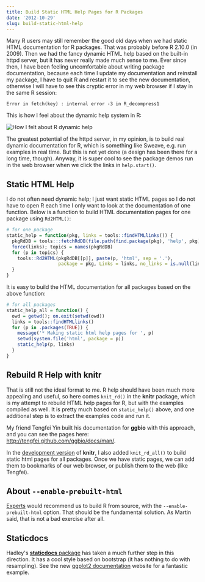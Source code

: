 ```yaml
---
title: Build Static HTML Help Pages for R Packages
date: '2012-10-29'
slug: build-static-html-help
---
```


Many R users may still remember the good old days when we had static HTML documentation for R packages. That was probably before R 2.10.0 (in 2009). Then we had the fancy dynamic HTML help based on the built-in httpd server, but it has never really made much sense to me. Ever since then, I have been feeling uncomfortable about writing package documentation, because each time I update my documentation and reinstall my package, I have to quit R and restart it to see the new documentation, otherwise I will have to see this cryptic error in my web browser if I stay in the same R session:

```text 
Error in fetch(key) : internal error -3 in R_decompress1
```

This is how I feel about the dynamic help system in R:

![How I felt about R dynamic help](https://slides.yihui.org/gif/give-up.gif)

The greatest potential of the httpd server, in my opinion, is to build real dynamic documentation for R, which is something like Sweave, e.g. run examples in real time. But this is not yet done (a design has been there for a long time, though). Anyway, it is super cool to see the package demos run in the web browser when we click the links in `help.start()`.

## Static HTML Help

I do not often need dynamic help; I just want static HTML pages so I do not have to open R each time I only want to look at the documentation of one function. Below is a function to build HTML documentation pages for one package using `Rd2HTML()`:

```r 
# for one package
static_help = function(pkg, links = tools::findHTMLlinks()) {
  pkgRdDB = tools:::fetchRdDB(file.path(find.package(pkg), 'help', pkg))
  force(links); topics = names(pkgRdDB)
  for (p in topics) {
    tools::Rd2HTML(pkgRdDB[[p]], paste(p, 'html', sep = '.'),
                   package = pkg, Links = links, no_links = is.null(links))
  }
}
```

It is easy to build the HTML documentation for all packages based on the above function:

```r 
# for all packages
static_help_all = function() {
  owd = getwd(); on.exit(setwd(owd))
  links = tools::findHTMLlinks()
  for (p in .packages(TRUE)) {
    message('* Making static html help pages for ', p)
    setwd(system.file('html', package = p))
    static_help(p, links)
  }
}
```

## Rebuild R Help with knitr

That is still not the ideal format to me. R help should have been much more appealing and useful, so here comes `knit_rd()` in the **knitr** package, which is my attempt to rebuild HTML help pages for R, but with the examples compiled as well. It is pretty much based on `static_help()` above, and one additional step is to extract the examples code and run it.

My friend Tengfei Yin built his documentation for **ggbio** with this approach, and you can see the pages here: <http://tengfei.github.com/ggbio/docs/man/>.

In the [development version](https://github.com/yihui/knitr) of **knitr**, I also added `knit_rd_all()` to build static html pages for all packages. Once we have static pages, we can add them to bookmarks of our web browser, or publish them to the web (like Tengfei).

## About `--enable-prebuilt-html`

[Experts](http://www.mail-archive.com/r-help@r-project.org/msg183702.html) would recommend us to build R from source, with the `--enable-prebuilt-html` option. That should be the fundamental solution. As Martin said, that is not a bad exercise after all.

## Staticdocs

Hadley's [**staticdocs** package](https://github.com/hadley/staticdocs) has taken a much further step in this direction. It has a cool style based on bootstrap (it has nothing to do with resampling). See the new [ggplot2 documentation](http://docs.ggplot2.org/current/) website for a fantastic example.
